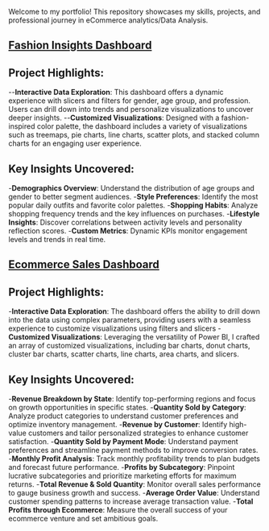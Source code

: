 Welcome to my portfolio! This repository showcases my skills, projects, and professional journey in eCommerce analytics/Data Analysis.

## [Fashion Insights Dashboard](https://saikrishnakolusu.github.io/PowerBI-Fashion-Insights-Dashboard/)


## Project Highlights:
--**Interactive Data Exploration**: This dashboard offers a dynamic experience with slicers and filters for gender, age group, and profession. Users can drill down into trends and personalize visualizations to uncover deeper insights.
--**Customized Visualizations**: Designed with a fashion-inspired color palette, the dashboard includes a variety of visualizations such as treemaps, pie charts, line charts, scatter plots, and stacked column charts for an engaging user experience.

## Key Insights Uncovered:
-**Demographics Overview**: Understand the distribution of age groups and gender to better segment audiences.
-**Style Preferences**: Identify the most popular daily outfits and favorite color palettes.
-**Shopping Habits**: Analyze shopping frequency trends and the key influences on purchases.
-**Lifestyle Insights**: Discover correlations between activity levels and personality reflection scores.
-**Custom Metrics**: Dynamic KPIs monitor engagement levels and trends in real time.


## [Ecommerce Sales Dashboard](https://saikrishnakolusu.github.io/PowerBI-Ecommerce-Sales-Dashboard/)


## Project Highlights:
-**Interactive Data Exploration**: The dashboard offers the ability to drill down into the data using complex parameters, providing users with a seamless experience to customize visualizations using filters and slicers
-**Customized Visualizations**: Leveraging the versatility of Power BI, I crafted an array of customized visualizations, including bar charts, donut charts, cluster bar charts, scatter charts, line charts, area charts, and slicers.

## Key Insights Uncovered:
-**Revenue Breakdown by State**: Identify top-performing regions and focus on growth opportunities in specific states.
-**Quantity Sold by Category**: Analyze product categories to understand customer preferences and optimize inventory management.
-**Revenue by Customer**: Identify high-value customers and tailor personalized strategies to enhance customer satisfaction.
-**Quantity Sold by Payment Mode**: Understand payment preferences and streamline payment methods to improve conversion rates.
-**Monthly Profit Analysis**: Track monthly profitability trends to plan budgets and forecast future performance.
-**Profits by Subcategory**: Pinpoint lucrative subcategories and prioritize marketing efforts for maximum returns.
-**Total Revenue & Sold Quantity**: Monitor overall sales performance to gauge business growth and success.
-**Average Order Value**: Understand customer spending patterns to increase average transaction value.
-**Total Profits through Ecommerce**: Measure the overall success of your ecommerce venture and set ambitious goals.
